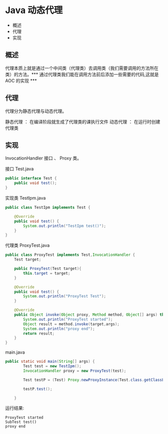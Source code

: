 # Java 动态代理

+ 概述
+ 代理
+ 实现

## 概述

代理本质上就是通过一个中间类（代理类）去调用类（我们需要调用的方法所在类）的方法。*** 通过代理类我们能在调用方法前后添加一些需要的代码,这就是 AOC 的实现 ***

## 代理

代理分为静态代理与动态代理。

静态代理 ： 在编译阶段就生成了代理类的课执行文件
动态代理 ： 在运行时创建代理类

## 实现

InvocationHandler 接口 、 Proxy 类。

接口 Test.java

```java
public interface Test {
    public void test();
}
```

实现类 TestIpm.java

```java
public class TestIpm implements Test {

    @Override
    public void test() {
        System.out.println("TestIpm test()");
    }
}
```

代理类 ProxyTest.java

```java
public class ProxyTest implements Test,InvocationHandler {
    Test target;

    public ProxyTest(Test target){
        this.target = target;
    }

    @Override
    public void test() {
        System.out.println("ProxyTest Test");
    }

    @Override
    public Object invoke(Object proxy, Method method, Object[] args) throws Throwable {
        System.out.println("ProxyTest started");
        Object result = method.invoke(target,args);
        System.out.println("proxy end");
        return result;
    }
}
```

main.java

```java
public static void main(String[] args) {
        Test test = new TestIpm();
        InvocationHandler proxy = new ProxyTest(test);

        Test testP = (Test) Proxy.newProxyInstance(Test.class.getClassLoader(),new Class<?>[]{Test.class},proxy);

        testP.test();

    }
```

运行结果:

```
ProxyTest started
SubTest test()
proxy end
```